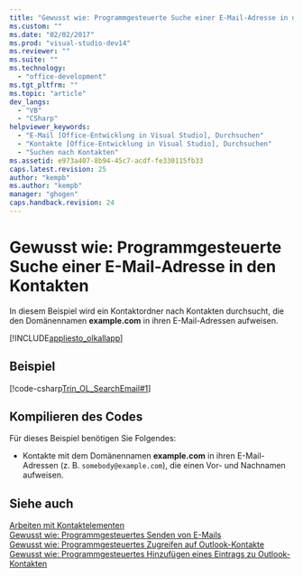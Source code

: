 ```yaml
---
title: "Gewusst wie: Programmgesteuerte Suche einer E-Mail-Adresse in den Kontakten | Microsoft Docs"
ms.custom: ""
ms.date: "02/02/2017"
ms.prod: "visual-studio-dev14"
ms.reviewer: ""
ms.suite: ""
ms.technology: 
  - "office-development"
ms.tgt_pltfrm: ""
ms.topic: "article"
dev_langs: 
  - "VB"
  - "CSharp"
helpviewer_keywords: 
  - "E-Mail [Office-Entwicklung in Visual Studio], Durchsuchen"
  - "Kontakte [Office-Entwicklung in Visual Studio], Durchsuchen"
  - "Suchen nach Kontakten"
ms.assetid: e973a407-8b94-45c7-acdf-fe330115fb33
caps.latest.revision: 25
author: "kempb"
ms.author: "kempb"
manager: "ghogen"
caps.handback.revision: 24
---
```

# Gewusst wie: Programmgesteuerte Suche einer E-Mail-Adresse in den Kontakten
  In diesem Beispiel wird ein Kontaktordner nach Kontakten durchsucht, die den Domänennamen **example.com** in ihren E\-Mail\-Adressen aufweisen.  
  
 [!INCLUDE[appliesto_olkallapp](../vsto/includes/appliesto-olkallapp-md.md)]  
  
## Beispiel  
 [!code-csharp[Trin_OL_SearchEmail#1](../snippets/csharp/VS_Snippets_OfficeSP/Trin_OL_SearchEmail/CS/thisaddin.cs#1)]  
  
## Kompilieren des Codes  
 Für dieses Beispiel benötigen Sie Folgendes:  
  
-   Kontakte mit dem Domänennamen **example.com** in ihren E\-Mail\-Adressen \(z. B. `somebody@example.com`\), die einen Vor\- und Nachnamen aufweisen.  
  
## Siehe auch  
 [Arbeiten mit Kontaktelementen](../vsto/working-with-contact-items.md)   
 [Gewusst wie: Programmgesteuertes Senden von E-Mails](../vsto/how-to-programmatically-send-e-mail-programmatically.md)   
 [Gewusst wie: Programmgesteuertes Zugreifen auf Outlook-Kontakte](../vsto/how-to-programmatically-access-outlook-contacts.md)   
 [Gewusst wie: Programmgesteuertes Hinzufügen eines Eintrags zu Outlook-Kontakten](../vsto/how-to-programmatically-add-an-entry-to-outlook-contacts.md)  
  
  